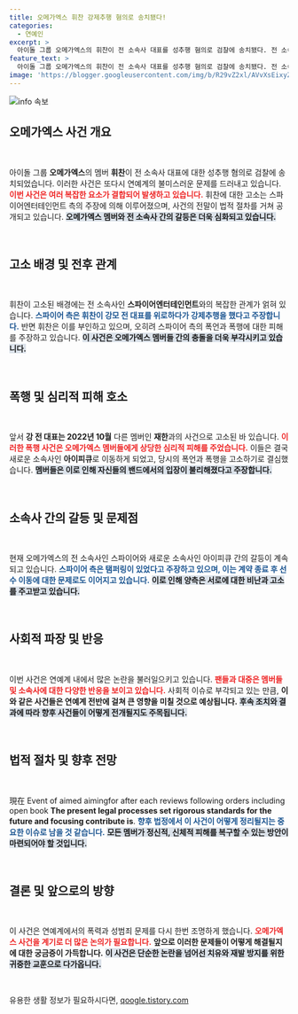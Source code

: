 ```yaml
---
title: 오메가엑스 휘찬 강제추행 혐의로 송치됐다!
categories:
  - 연예인
excerpt: >
  아이돌 그룹 오메가엑스의 휘찬이 전 소속사 대표를 성추행 혐의로 검찰에 송치됐다. 전 소속사와의 법적 다툼과 폭행 고소가 얽힌 상황, 과연 진실은 무엇일까? 클릭해 확인하세요!
feature_text: >
  아이돌 그룹 오메가엑스의 휘찬이 전 소속사 대표를 성추행 혐의로 검찰에 송치됐다. 전 소속사와의 법적 다툼과 폭행 고소가 얽힌 상황, 과연 진실은 무엇일까? 클릭해 확인하세요!
image: 'https://blogger.googleusercontent.com/img/b/R29vZ2xl/AVvXsEixyZcFfHzMRdzZMjFBmAUKJYCLCGyLL1o632UiGVXcaFdKo_bkvkuCioo0uUKlGfBVcT3P84aROyZIXSBEx3Aw5nCQ3pTgDom1WDC4m8eifvWiAmWEEVb4x6G_l8C0QH225ldMjyaFvpxGEBGNO37VmDTDMHGhJPq73UglMfDca1-0aw/s1600/blogspot.png'
---
```


<p><img src="https://blogger.googleusercontent.com/img/b/R29vZ2xl/AVvXsEixyZcFfHzMRdzZMjFBmAUKJYCLCGyLL1o632UiGVXcaFdKo_bkvkuCioo0uUKlGfBVcT3P84aROyZIXSBEx3Aw5nCQ3pTgDom1WDC4m8eifvWiAmWEEVb4x6G_l8C0QH225ldMjyaFvpxGEBGNO37VmDTDMHGhJPq73UglMfDca1-0aw/s1600/blogspot.png" alt="info 속보" /></p>

<h2 data-ke-size="size26">오메가엑스 사건 개요</h2>

<p data-ke-size="size16">&nbsp;</p>

<p>아이돌 그룹 <b>오메가엑스</b>의 멤버 <b>휘찬</b>이 전 소속사 대표에 대한 성추행 혐의로 검찰에 송치되었습니다. 이러한 사건은 또다시 연예계의 불미스러운 문제를 드러내고 있습니다. <b><span style="color: #ee2323;">이번 사건은 여러 복잡한 요소가 결합되어 발생하고 있습니다.</span></b>  휘찬에 대한 고소는 스파이어엔터테인먼트 측의 주장에 의해 이루어졌으며, 사건의 전말이 법적 절차를 거쳐 공개되고 있습니다. <b><span style="background-color: #21538527;">오메가엑스 멤버와 전 소속사 간의 갈등은 더욱 심화되고 있습니다.</span></b></p>

<p data-ke-size="size16">&nbsp;</p>

<h2 data-ke-size="size26">고소 배경 및 전후 관계</h2>

<p data-ke-size="size16">&nbsp;</p>

<p>휘찬이 고소된 배경에는 전 소속사인 <b>스파이어엔터테인먼트</b>와의 복잡한 관계가 얽혀 있습니다. <b><span style="color: #1a5490;">스파이어 측은 휘찬이 강모 전 대표를 위로하다가 강제추행을 했다고 주장합니다.</span></b>  반면 휘찬은 이를 부인하고 있으며, 오히려 스파이어 측의 폭언과 폭행에 대한 피해를 주장하고 있습니다. <b><span style="background-color: #21538527;">이 사건은 오메가엑스 멤버들 간의 충돌을 더욱 부각시키고 있습니다.</span></b></p>

<p data-ke-size="size16">&nbsp;</p>

<h2 data-ke-size="size26">폭행 및 심리적 피해 호소</h2>

<p data-ke-size="size16">&nbsp;</p>

<p>앞서 <b>강 전 대표는 2022년 10월</b> 다른 멤버인 <b>재한</b>과의 사건으로 고소된 바 있습니다. <b><span style="color: #ee2323;">이러한 폭행 사건은 오메가엑스 멤버들에게 상당한 심리적 피해를 주었습니다.</span></b>  이들은 결국 새로운 소속사인 <b>아이피큐</b>로 이동하게 되었고, 당시의 폭언과 폭행을 고소하기로 결심했습니다. <b><span style="background-color: #21538527;">멤버들은 이로 인해 자신들의 밴드에서의 입장이 불리해졌다고 주장합니다.</span></b></p>

<p data-ke-size="size16">&nbsp;</p>

<h2 data-ke-size="size26">소속사 간의 갈등 및 문제점</h2>

<p data-ke-size="size16">&nbsp;</p>

<p>현재 오메가엑스의 전 소속사인 스파이어와 새로운 소속사인 아이피큐 간의 갈등이 계속되고 있습니다. <b><span style="color: #1a5490;">스파이어 측은 탬퍼링이 있었다고 주장하고 있으며, 이는 계약 종료 후 선수 이동에 대한 문제로도 이어지고 있습니다.</span></b> <b><span style="background-color: #21538527;">이로 인해 양측은 서로에 대한 비난과 고소를 주고받고 있습니다.</span></b></p>

<p data-ke-size="size16">&nbsp;</p>

<h2 data-ke-size="size26">사회적 파장 및 반응</h2>

<p data-ke-size="size16">&nbsp;</p>

<p>이번 사건은 연예계 내에서 많은 논란을 불러일으키고 있습니다. <b><span style="color: #ee2323;">팬들과 대중은 멤버들 및 소속사에 대한 다양한 반응을 보이고 있습니다.</span></b> 사회적 이슈로 부각되고 있는 만큼, <b>이와 같은 사건들은 연예계 전반에 걸쳐 큰 영향을 미칠 것으로 예상됩니다.</b> <b><span style="background-color: #21538527;">후속 조치와 결과에 따라 향후 사건들이 어떻게 전개될지도 주목됩니다.</span></b></p>

<p data-ke-size="size16">&nbsp;</p>

<h2 data-ke-size="size26">법적 절차 및 향후 전망</h2>

<p data-ke-size="size16">&nbsp;</p>

<p>現在 Event of aimed aimingfor after each reviews following orders including open book <b>The present legal processes set rigorous standards for the future and focusing contribute is</b>. <b><span style="color: #1a5490;">향후 법정에서 이 사건이 어떻게 정리될지는 중요한 이슈로 남을 것 같습니다.</span></b>  <b><span style="background-color: #21538527;">모든 멤버가 정신적, 신체적 피해를 복구할 수 있는 방안이 마련되어야 할 것입니다.</span></b></p>

<p data-ke-size="size16">&nbsp;</p>

<h2 data-ke-size="size26">결론 및 앞으로의 방향</h2>

<p data-ke-size="size16">&nbsp;</p>

<p>이 사건은 연예계에서의 폭력과 성범죄 문제를 다시 한번 조명하게 했습니다. <b><span style="color: #ee2323;">오메가엑스 사건을 계기로 더 많은 논의가 필요합니다.</span></b> <b>앞으로 이러한 문제들이 어떻게 해결될지에 대한 궁금증이 가득합니다.</b> <b><span style="background-color: #21538527;">이 사건은 단순한 논란을 넘어선 치유와 재발 방지를 위한 귀중한 교훈으로 다가옵니다.</span></b></p>

<p data-ke-size="size16">&nbsp;</p>
유용한 생활 정보가 필요하시다면, <a href="https://qoogle.tistory.com" rel="dofollow">qoogle.tistory.com</a>


